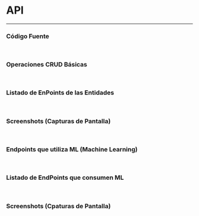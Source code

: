 # API

<HR>

### Código Fuente

<BR>

### Operaciones CRUD Básicas

<BR>

### Listado de EnPoints de las Entidades

<BR>

### Screenshots (Capturas de Pantalla)

<BR>

### Endpoints que utiliza ML (Machine Learning)

<BR>

### Listado de EndPoints que consumen ML

<BR>


### Screenshots (Cpaturas de Pantalla)
